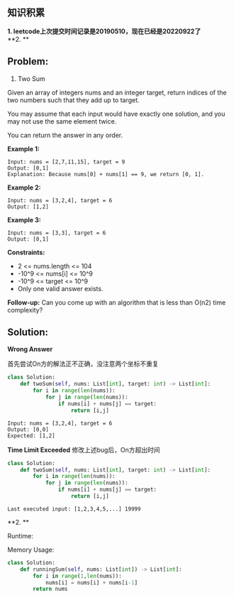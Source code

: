## 知识积累

**1. leetcode上次提交时间记录是20190510，现在已经是20220922了**  
**2. **


## Problem:

1. Two Sum

Given an array of integers nums and an integer target, return indices of the two numbers such that they add up to target.

You may assume that each input would have exactly one solution, and you may not use the same element twice.

You can return the answer in any order.

**Example 1:**
```
Input: nums = [2,7,11,15], target = 9
Output: [0,1]
Explanation: Because nums[0] + nums[1] == 9, we return [0, 1].
```

**Example 2:**
```
Input: nums = [3,2,4], target = 6
Output: [1,2]
```   

**Example 3:**
```
Input: nums = [3,3], target = 6
Output: [0,1]
```
 
**Constraints:**  
*  2 <= nums.length <= 104
* -10^9 <= nums[i] <= 10^9
* -10^9 <= target <= 10^9
* Only one valid answer exists.

**Follow-up:** Can you come up with an algorithm that is less than O(n2) time complexity?

## Solution:
**Wrong Answer**  

首先尝试On方的解法正不正确，没注意两个坐标不重复
```python
class Solution:
    def twoSum(self, nums: List[int], target: int) -> List[int]:
        for i in range(len(nums)):
            for j in range(len(nums)):
                if nums[i] + nums[j] == target:
                    return [i,j]
```  
```
Input: nums = [3,2,4], target = 6
Output: [0,0]
Expected: [1,2]
```

**Time Limit Exceeded**
修改上述bug后，On方超出时间
```python
class Solution:
    def twoSum(self, nums: List[int], target: int) -> List[int]:
        for i in range(len(nums)):
            for j in range(len(nums)):
                if nums[i] + nums[j] == target:
                    return [i,j]
```  
```
Last executed input: [1,2,3,4,5,...] 19999
```


**2.  **

Runtime: 

Memory Usage: 

```python
class Solution:
    def runningSum(self, nums: List[int]) -> List[int]:
        for i in range(1,len(nums)):
            nums[i] = nums[i] + nums[i-1]
        return nums
```

